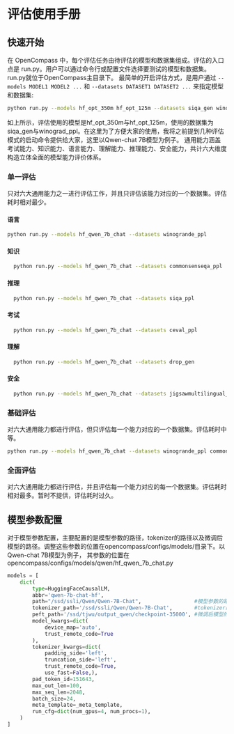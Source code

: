 # 评估使用手册
## 快速开始
在 OpenCompass 中，每个评估任务由待评估的模型和数据集组成。评估的入口点是 run.py。用户可以通过命令行或配置文件选择要测试的模型和数据集。run.py就位于OpenCompass主目录下。
最简单的开启评估方式，是用户通过 `--models MODEL1 MODEL2 ...` 和 `--datasets DATASET1 DATASET2 ...` 来指定模型和数据集:

  ```bash
  python run.py --models hf_opt_350m hf_opt_125m --datasets siqa_gen winograd_ppl
  ```
如上所示，评估使用的模型是hf_opt_350m与hf_opt_125m，使用的数据集为siqa_gen与winograd_ppl。在这里为了方便大家的使用，我将之前提到几种评估模式的启动命令提供给大家，这里以Qwen-chat 7B模型为例子。
通用能力涵盖考试能力、知识能力、语言能力、理解能力、推理能力、安全能力，共计六大维度构造立体全面的模型能力评价体系。
### 单一评估
只对六大通用能力之一进行评估工作，并且只评估该能力对应的一个数据集。评估耗时相对最少。
#### 语言
  ```bash
  python run.py --models hf_qwen_7b_chat --datasets winogrande_ppl
  ```
#### 知识
```bash
  python run.py --models hf_qwen_7b_chat --datasets commonsenseqa_ppl
  ```
#### 推理
```bash
  python run.py --models hf_qwen_7b_chat --datasets siqa_ppl
  ```
#### 考试
```bash
  python run.py --models hf_qwen_7b_chat --datasets ceval_ppl
  ```
#### 理解
```bash
  python run.py --models hf_qwen_7b_chat --datasets drop_gen
  ```
#### 安全
```bash
  python run.py --models hf_qwen_7b_chat --datasets jigsawmultilingual_clp
  ```
### 基础评估
对六大通用能力都进行评估，但只评估每一个能力对应的一个数据集。评估耗时中等。
  ```bash
  python run.py --models hf_qwen_7b_chat --datasets winogrande_ppl commonsenseqa_ppl siqa_ppl ceval_ppl drop_gen jigsawmultilingual_clp
  ```
### 全面评估
对六大通用能力都进行评估，并且评估每一个能力对应的每一个数据集。评估耗时相对最多。暂时不提供，评估耗时过久。
## 模型参数配置
对于模型参数配置，主要配置的是模型参数的路径，tokenizer的路径以及微调后模型的路径。调整这些参数的位置在opencompass/configs/models/目录下。以Qwen-chat 7B模型为例子，
其参数的位置在opencompass/configs/models/qwen/hf_qwen_7b_chat.py
```python
models = [
    dict(
        type=HuggingFaceCausalLM,
        abbr='qwen-7b-chat-hf',
        path="/ssd/ssli/Qwen/Qwen-7B-Chat",                 #模型参数的路径
        tokenizer_path='/ssd/ssli/Qwen/Qwen-7B-Chat',       #tokenizer的路径
        peft_path='/ssd/tjwu/output_qwen/checkpoint-35000', #微调后模型的路径
        model_kwargs=dict(
            device_map='auto',
            trust_remote_code=True
        ),
        tokenizer_kwargs=dict(
            padding_side='left',
            truncation_side='left',
            trust_remote_code=True,
            use_fast=False,),
        pad_token_id=151643,
        max_out_len=100,
        max_seq_len=2048,
        batch_size=24,
        meta_template=_meta_template,
        run_cfg=dict(num_gpus=4, num_procs=1),
    )
]
```

